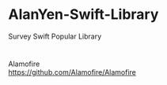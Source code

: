 # AlanYen-Swift-Library
Survey Swift Popular Library

#
Alamofire<br />
https://github.com/Alamofire/Alamofire

